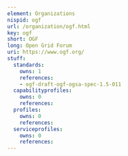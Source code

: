```yaml
---
element: Organizations
nispid: ogf
url: /organization/ogf.html
key: ogf
short: OGF
long: Open Grid Forum
uri: https://www.ogf.org/
stuff:
  standards:
    owns: 1
    references:
    - ogf-draft-ogf-ogsa-spec-1.5-011
  capabilityprofiles:
    owns: 0
    references:
  profiles:
    owns: 0
    references:
  serviceprofiles:
    owns: 0
    references:
---
```

